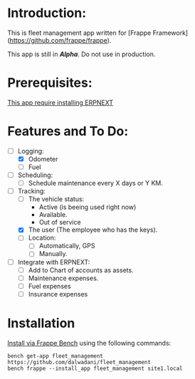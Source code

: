 # Introduction:
This is fleet management app written for [Frappe Framework] (https://github.com/frappe/frappe).

This app is still in **_Alpha_**. Do not use in production.
# Prerequisites:

[This app require installing ERPNEXT](https://github.com/frappe/erpnext)

# Features and To Do:
- [ ] Logging:
  - [x] Odometer
  - [ ] Fuel
- [ ] Scheduling:
  - [ ] Schedule maintenance  every X days or Y KM.
- [ ] Tracking:
  - [ ] The vehicle status:
    - Active (is beeing used right now) 
    - Available. 
    - Out of service
  - [x] The user (The employee who has the keys).
  - [ ] Location:
    - [ ] Automatically, GPS
    - [ ] Manually.
- [ ] Integrate with ERPNEXT:
  - [ ] Add to Chart of accounts as assets.
  - [ ] Maintenance expenses.
  - [ ] Fuel expenses
  - [ ] Insurance expenses

# Installation

[Install via Frappe Bench](https://github.com/frappe/bench)
using the following commands:
```
bench get-app fleet_management https://github.com/dalwadani/fleet_management
bench frappe --install_app fleet_management site1.local
```
